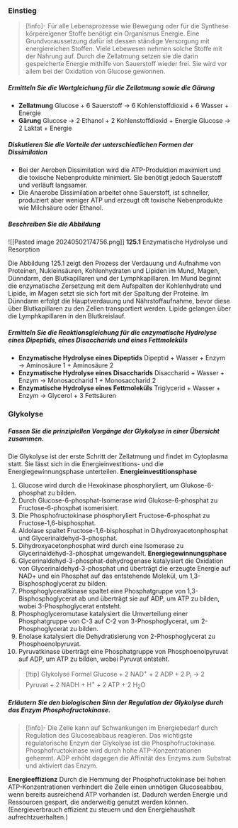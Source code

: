 ### Einstieg

>[!info]-
>Für alle Lebensprozesse wie Bewegung oder für die Synthese körpereigener Stoffe benötigt ein Organismus Energie. Eine Grundvoraussetzung dafür ist dessen ständige Versorgung mit energiereichen Stoffen. Viele Lebewesen nehmen solche Stoffe mit der Nahrung auf. Durch die Zellatmung setzen sie die darin gespeicherte Energie mithilfe von Sauerstoff wieder frei. Sie wird vor allem bei der Oxidation von Glucose gewonnen.

##### Ermitteln Sie die Wortgleichung für die Zellatmung sowie die Gärung
- **Zellatmung**
  Glucose + 6 Sauerstoff → 6 Kohlenstoffdioxid + 6 Wasser + Energie
- **Gärung**
  Glucose → 2 Ethanol + 2 Kohlenstoffdioxid + Energie
  Glucose → 2 Laktat + Energie

##### Diskutieren Sie die Vorteile der unterschiedlichen Formen der Dissimilation
- Bei der Aeroben Dissimilation wird die ATP-Produktion maximiert und die toxische Nebenprodukte minimiert. Sie benötigt jedoch Sauerstoff und verläuft langsamer.
- Die Anaerobe Dissimilation arbeitet ohne Sauerstoff, ist schneller, produziert aber weniger ATP und erzeugt oft toxische Nebenprodukte wie Milchsäure oder Ethanol.

##### Beschreiben Sie die Abbildung
![[Pasted image 20240502174756.png]]
**125.1** Enzymatische Hydrolyse und Resorption

Die Abbildung 125.1 zeigt den Prozess der Verdauung und Aufnahme von Proteinen, Nukleinsäuren, Kohlenhydraten und Lipiden im Mund, Magen, Dünndarm, den Blutkapillaren und der Lymphkapillaren. Im Mund beginnt die enzymatische Zersetzung mit dem Aufspalten der Kohlenhydrate und Lipide, im Magen setzt sie sich fort mit der Spaltung der Proteine. Im Dünndarm erfolgt die Hauptverdauung und Nährstoffaufnahme, bevor diese über Blutkapillaren zu den Zellen transportiert werden. Lipide gelangen über die Lymphkapillaren in den Blutkreislauf.

##### Ermitteln Sie die Reaktionsgleichung für die enzymatische Hydrolyse eines Dipeptids, eines Disaccharids und eines Fettmoleküls
- **Enzymatische Hydrolyse eines Dipeptids**
  Dipeptid + Wasser + Enzym → Aminosäure 1 +  Aminosäure 2
- **Enzymatische Hydrolyse eines Disaccharids**
  Disaccharid + Wasser + Enzym → Monosaccharid 1 + Monosaccharid 2
- **Enzymatische Hydrolyse eines Fettmoleküls**
  Triglycerid + Wasser + Enzym → Glycerol + 3 Fettsäuren

### Glykolyse

##### Fassen Sie die prinzipiellen Vorgänge der Glykolyse in einer Übersicht zusammen.
Die Glykolyse ist der erste Schritt der Zellatmung und findet im Cytoplasma statt. Sie lässt sich in die Energieinvestitions- und die Energiegewinnungsphase unterteilen.
**Energieinvestitionsphase**
1. Glucose wird durch die Hexokinase phosphoryliert, um Glukose-6-phosphat zu bilden.
2. Durch Glucose-6-phosphat-Isomerase wird Glukose-6-phosphat zu Fructose-6-phosphat isomerisiert.
3. Die Phosphofructokinase phosphoryliert Fructose-6-phosphat zu Fructose-1,6-bisphosphat.
4. Aldolase spaltet Fructose-1,6-bisphosphat in Dihydroxyacetonphosphat und Glycerinaldehyd-3-phosphat.
5. Dihydroxyacetonphosphat wird durch eine Isomerase zu Glycerinaldehyd-3-phosphat umgewandelt.
**Energiegewinnungsphase**
1. Glycerinaldehyd-3-phosphat-dehydrogenase katalysiert die Oxidation von Glycerinaldehyd-3-phosphat und überträgt die erzeugte Energie auf NAD+ und ein Phosphat auf das entstehende Molekül, um 1,3-Bisphosphoglycerat zu bilden.
2. Phosphoglyceratkinase spaltet eine Phosphatgruppe von 1,3-Bisphosphoglycerat ab und überträgt sie auf ADP, um ATP zu bilden, wobei 3-Phosphoglycerat entsteht.
3. Phosphoglyceromutase katalysiert die Umverteilung einer Phosphatgruppe von C-3 auf C-2 von 3-Phosphoglycerat, um 2-Phosphoglycerat zu bilden.
4. Enolase katalysiert die Dehydratisierung von 2-Phosphoglycerat zu Phosphoenolpyruvat.
5. Pyruvatkinase überträgt eine Phosphatgruppe von Phosphoenolpyruvat auf ADP, um ATP zu bilden, wobei Pyruvat entsteht.

>[!tip] Glykolyse Formel
>Glucose + 2 NAD<sup>+</sup> + 2 ADP + 2 P<sub>i</sub> → 2 Pyruvat + 2 NADH + H<sup>+</sup> + 2 ATP + 2 H<sub>2</sub>O

##### Erläutern Sie den biologischen Sinn der Regulation der Glykolyse durch das Enzym Phosphofructokinase.

>[!info]-
>Die Zelle kann auf Schwankungen im Energiebedarf durch Regulation des Glucoseabbaus reagieren. Das wichtigste regulatorische Enzym der Glykolyse ist die Phosphofructokinase. Phosphofructokinase wird durch hohe ATP-Konzentrationen gehemmt. ADP erhöht dagegen die Affinität des Enzyms zum Substrat und aktiviert das Enzym.

**Energieeffizienz**
Durch die Hemmung der Phosphofructokinase bei hohen ATP-Konzentrationen verhindert die Zelle einen unnötigen Glucoseabbau, wenn bereits ausreichend ATP vorhanden ist. Dadurch werden Energie und Ressourcen gespart, die anderweitig genutzt werden können.
(Energieverbrauch effizient zu steuern und den Energiehaushalt aufrechtzuerhalten.)
